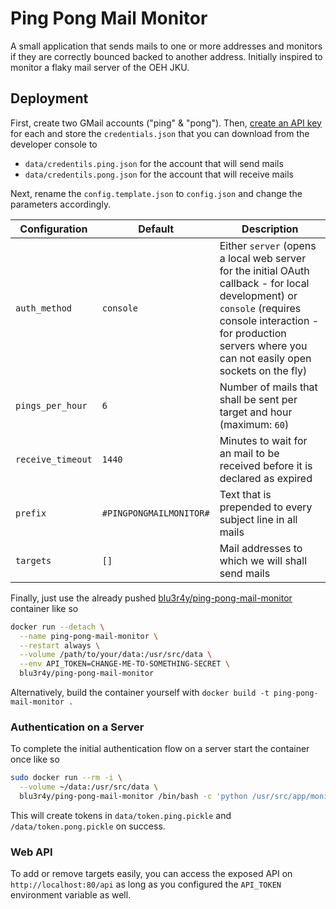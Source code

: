 # Ping Pong Mail Monitor

A small application that sends mails to one or more addresses and monitors if they are correctly bounced backed to another address.
Initially inspired to monitor a flaky mail server of the OEH JKU.

## Deployment

First, create two GMail accounts ("ping" & "pong").
Then, [create an API key](https://developers.google.com/gmail/api/quickstart/python) for each and store the `credentials.json` that you can download from the developer console to
  - `data/credentils.ping.json` for the account that will send mails
  - `data/credentils.pong.json` for the account that will receive mails

Next, rename the `config.template.json` to `config.json` and change the parameters accordingly.

| Configuration     | Default   | Description |
|-------------------|-----------|-------------|
| `auth_method`     | `console` | Either `server` (opens a local web server for the initial OAuth callback - for local development) or `console` (requires console interaction - for production servers where you can not easily open sockets on the fly) |
| `pings_per_hour`  | `6`       | Number of mails that shall be sent per target and hour (maximum: `60`) |
| `receive_timeout` | `1440`    | Minutes to wait for an mail to be received before it is declared as expired |
| `prefix`          | `#PINGPONGMAILMONITOR#` | Text that is prepended to every subject line in all mails |
| `targets`         | `[]`      | Mail addresses to which we will shall send mails |

Finally, just use the already pushed [blu3r4y/ping-pong-mail-monitor](https://hub.docker.com/r/blu3r4y/ping-pong-mail-monitor) container like so

```bash
docker run --detach \
  --name ping-pong-mail-monitor \
  --restart always \
  --volume /path/to/your/data:/usr/src/data \
  --env API_TOKEN=CHANGE-ME-TO-SOMETHING-SECRET \
  blu3r4y/ping-pong-mail-monitor
```

Alternatively, build the container yourself with `docker build -t ping-pong-mail-monitor .`

### Authentication on a Server

To complete the initial authentication flow on a server start the container once like so

```bash
sudo docker run --rm -i \
  --volume ~/data:/usr/src/data \
  blu3r4y/ping-pong-mail-monitor /bin/bash -c 'python /usr/src/app/monitor.py'
```

This will create tokens in `data/token.ping.pickle` and `/data/token.pong.pickle` on success.

### Web API

To add or remove targets easily, you can access the exposed API on `http://localhost:80/api` as long as you configured the `API_TOKEN` environment variable as well.
